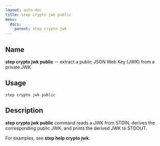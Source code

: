 ```yaml
---
layout: auto-doc
title: step crypto jwk public
menu:
  docs:
    parent: step crypto jwk
---
```


## Name
**step crypto jwk public** -- extract a public JSON Web Key (JWK) from a private JWK

## Usage

```raw
step crypto jwk public
```

## Description

**step crypto jwk public** command reads a JWK from STDIN, derives the
corresponding public JWK, and prints the derived JWK to STDOUT.

For examples, see **step help crypto jwk**.
